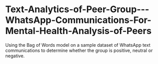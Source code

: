# Text-Analytics-of-Peer-Group---WhatsApp-Communications-For-Mental-Health-Analysis-of-Peers
Using the Bag of Words model on a sample dataset of WhatsApp text communications to determine whether the group is positive, neutral or negative.
